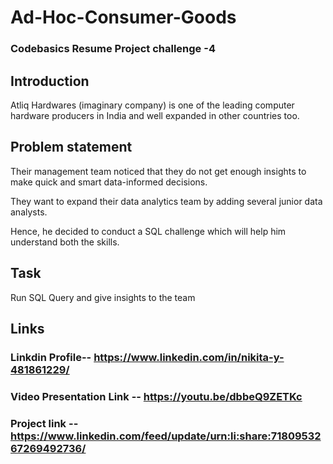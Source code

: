 # Ad-Hoc-Consumer-Goods

### Codebasics Resume Project challenge -4 

## Introduction 

Atliq Hardwares (imaginary company) is one of the leading computer hardware producers in India and well expanded in other countries too.

## Problem statement 

Their management team noticed that they do not get enough insights to make quick and smart data-informed decisions. </p>
They want to expand their data analytics team by adding several junior data analysts.</P>
Hence, he decided to conduct a SQL challenge which will help him understand both the skills.</p>

## Task 

Run SQL Query and give insights to the team


## Links

### Linkdin Profile-- https://www.linkedin.com/in/nikita-y-481861229/

### Video Presentation Link -- https://youtu.be/dbbeQ9ZETKc

### Project link --  https://www.linkedin.com/feed/update/urn:li:share:7180953267269492736/
